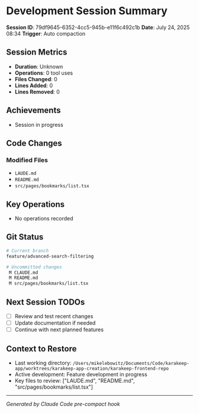 # Development Session Summary

**Session ID**: 79df9645-6352-4cc5-945b-e11f6c492c1b
**Date**: July 24, 2025 08:34
**Trigger**: Auto compaction


## Session Metrics

- **Duration**: Unknown
- **Operations**: 0 tool uses
- **Files Changed**: 0
- **Lines Added**: 0
- **Lines Removed**: 0

## Achievements

- Session in progress

## Code Changes


### Modified Files
- `LAUDE.md`
- `README.md`
- `src/pages/bookmarks/list.tsx`

## Key Operations

- No operations recorded

## Git Status

```bash
# Current branch
feature/advanced-search-filtering

# Uncommitted changes
 M CLAUDE.md
 M README.md
 M src/pages/bookmarks/list.tsx

```

## Next Session TODOs

- [ ] Review and test recent changes
- [ ] Update documentation if needed
- [ ] Continue with next planned features

## Context to Restore

- Last working directory: `/Users/mikelebowitz/Documents/Code/karakeep-app/worktrees/karakeep-app-creation/karakeep-frontend-repo`
- Active development: Feature development in progress
- Key files to review: ["LAUDE.md", "README.md", "src/pages/bookmarks/list.tsx"]

---

*Generated by Claude Code pre-compact hook*
